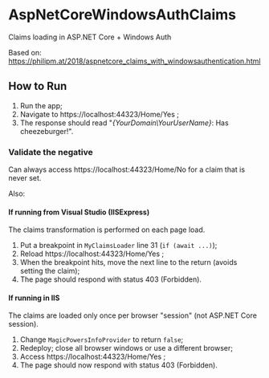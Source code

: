 # AspNetCoreWindowsAuthClaims
Claims loading in ASP.NET Core + Windows Auth

Based on: https://philipm.at/2018/aspnetcore_claims_with_windowsauthentication.html

## How to Run

1. Run the app;
2. Navigate to https://localhost:44323/Home/Yes ;
3. The response should read "*{YourDomain\YourUserName}*: Has cheezeburger!".

### Validate the negative

Can always access https://localhost:44323/Home/No for a claim that is never set.

Also:

####  If running from Visual Studio (IISExpress)

The claims transformation is performed on each page load.

1. Put a breakpoint in `MyClaimsLoader` line 31 (`if (await ...)`);
2. Reload https://localhost:44323/Home/Yes ;
3. When the breakpoint hits, move the next line to the return (avoids setting the claim);
4. The page should respond with status 403 (Forbidden).

#### If running in IIS

The claims are loaded only once per browser "session" (not ASP.NET Core session).

1. Change `MagicPowersInfoProvider` to return `false`;
2. Redeploy; close all browser windows or use a different browser;
3. Access  https://localhost:44323/Home/Yes ;
4. The page should now respond with status 403 (Forbidden).
